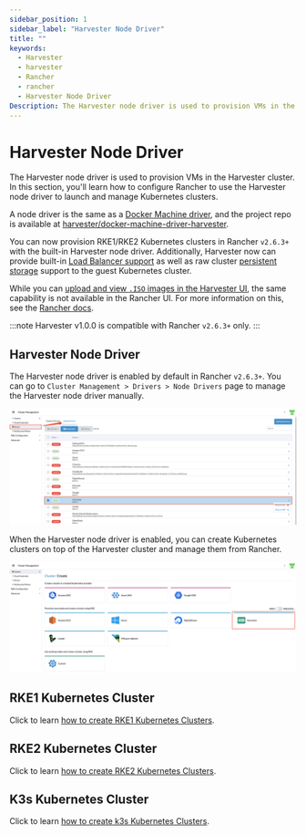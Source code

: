 ```yaml
---
sidebar_position: 1
sidebar_label: "Harvester Node Driver"
title: ""
keywords:
  - Harvester
  - harvester
  - Rancher
  - rancher
  - Harvester Node Driver
Description: The Harvester node driver is used to provision VMs in the Harvester cluster. In this section, you'll learn how to configure Rancher to use the Harvester node driver to launch and manage Kubernetes clusters.
---
```


# Harvester Node Driver

The Harvester node driver is used to provision VMs in the Harvester cluster. In this section, you'll learn how to configure Rancher to use the Harvester node driver to launch and manage Kubernetes clusters.

A node driver is the same as a [Docker Machine driver](https://docs.docker.com/machine/), and the project repo is available at [harvester/docker-machine-driver-harvester](https://github.com/harvester/docker-machine-driver-harvester).

You can now provision RKE1/RKE2 Kubernetes clusters in Rancher `v2.6.3+` with the built-in Harvester node driver. 
Additionally, Harvester now can provide built-in [Load Balancer support](../cloud-provider.md) as well as raw cluster [persistent storage](../csi-driver.md) support to the guest Kubernetes cluster.

While you can [upload and view `.ISO` images in the Harvester UI](../../upload-image.md#upload-images-via-local-file), the same capability is not available in the Rancher UI. For more information on this, see the [Rancher docs](https://rancher.com/docs/rancher/v2.6/en/virtualization-admin/#harvester-node-driver).

:::note
Harvester v1.0.0 is compatible with Rancher `v2.6.3+` only.
:::

## Harvester Node Driver

The Harvester node driver is enabled by default in Rancher `v2.6.3+`. You can go to `Cluster Management > Drivers > Node Drivers` page to manage the Harvester node driver manually.

![](../assets/harvester-node-driver.png)

When the Harvester node driver is enabled, you can create Kubernetes clusters on top of the Harvester cluster and manage them from Rancher.

![rke1-cluster](../assets/rke1-node-driver.png)

## RKE1 Kubernetes Cluster
Click to learn [how to create RKE1 Kubernetes Clusters](./rke1-cluster.md).

## RKE2 Kubernetes Cluster
Click to learn [how to create RKE2 Kubernetes Clusters](./rke2-cluster.md).

## K3s Kubernetes Cluster
Click to learn [how to create k3s Kubernetes Clusters](./k3s-cluster.md).
